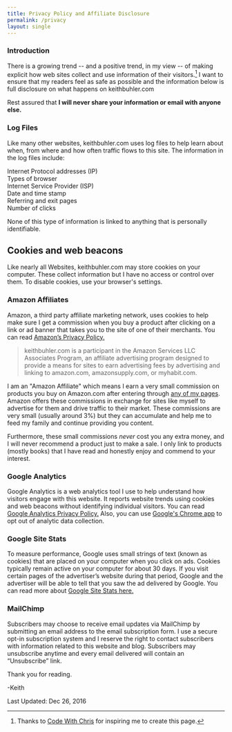 ```yaml
---
title: Privacy Policy and Affiliate Disclosure
permalink: /privacy
layout: single
---
```


### Introduction

There is a growing trend -- and a positive trend, in my view -- of making explicit how web sites collect and use information of their visitors.[^1] I want to ensure that my readers feel as safe as possible and the information below is full disclosure on what happens on keithbuhler.com

Rest assured that **I will never share your information or email with anyone else.**

### Log Files

Like many other websites, keithbuhler.com uses log files to help learn about when, from where and how often traffic flows to this site. The information in the log files include:


Internet Protocol addresses (IP)  
Types of browser  
Internet Service Provider (ISP)  
Date and time stamp  
Referring and exit pages  
Number of clicks  


None of this type of information is linked to anything that is personally identifiable.

## Cookies and web beacons

Like nearly all Websites, keithbuhler.com may store cookies on your computer. These collect information but I have no access or control over them. To disable cookies, use your browser's settings. 

### Amazon Affiliates

Amazon, a third party affiliate marketing network, uses cookies to help make sure I get a commission when you buy a product after clicking on a link or ad banner that takes you to the site of one of their merchants. You can read [Amazon’s Privacy Policy.](https://www.amazon.com/gp/help/customer/display.html?nodeId=468496)

>keithbuhler.com is a participant in the Amazon Services LLC Associates Program, an affiliate advertising program designed to provide a means for sites to earn advertising fees by advertising and linking to amazon.com, amazonsupply.com, or myhabit.com.

I am an "Amazon Affiliate" which means I earn a very small commission on products you buy on Amazon.com after entering through [any of my pages](http://amzn.to/2hIJTol). Amazon offers these commissions in exchange for sites like myself to advertise for them and drive traffic to their market. These commissions are very small (usually around 3%) but they can accumulate and help me to feed my family and continue providing you content. 

Furthermore, these small commissions *never* cost you any extra money, and I will never recommend a product just to make a sale. I only link to products (mostly books) that I have read and honestly enjoy and commend to your interest. 

### Google Analytics

Google Analytics is a web analytics tool I use to help understand how visitors engage with this website. It reports website trends using cookies and web beacons without identifying individual visitors. You can read [Google Analytics Privacy Policy.](https://support.google.com/analytics/answer/6004245) Also, you can use [Google's Chrome app](https://tools.google.com/dlpage/gaoptout) to opt out of analytic data collection.

### Google Site Stats

To measure performance, Google uses small strings of text (known as cookies) that are placed on your computer when you click on ads. Cookies typically remain active on your computer for about 30 days. If you visit certain pages of the advertiser’s website during that period, Google and the advertiser will be able to tell that you saw the ad delivered by Google. You can read more about [Google Site Stats here.](https://services.google.com/sitestats/en_US.html?cid=1060759437)

### MailChimp

Subscribers may choose to receive email updates via MailChimp by submitting an email address to the email subscription form. I use a secure opt-in subscription system and I reserve the right to contact subscribers with information related to this website and blog. Subscribers may unsubscribe anytime and every email delivered will contain an “Unsubscribe” link.

Thank you for reading. 

-Keith

Last Updated: Dec 26, 2016

[^1]: Thanks to [Code With Chris](http://codewithchris.com/privacy-policy-and-disclosure/) for inspiring me to create this page. 